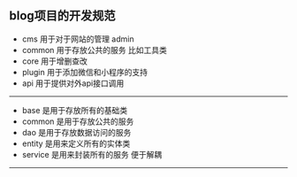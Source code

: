 blog项目的开发规范
-------------------------

* cms 用于对于网站的管理 admin
* common 用于存放公共的服务 比如工具类
* core 用于增删查改
* plugin 用于添加微信和小程序的支持
* api 用于提供对外api接口调用
-------------------

* base 是用于存放所有的基础类
* common 是用于存放公共的服务
* dao 是用于存放数据访问的服务
* entity 是用来定义所有的实体类
* service 是用来封装所有的服务 便于解耦

------------------------


